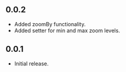 ## 0.0.2

* Added zoomBy functionality.
* Added setter for min and max zoom levels.

## 0.0.1

* Initial release.
